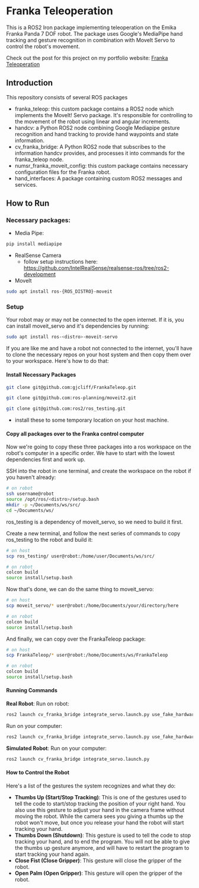 # Franka Teleoperation

This is a ROS2 Iron package implementing teleoperation on the Emika Franka Panda
7 DOF robot. The package uses Google's MediaPipe hand tracking and gesture
recognition in combination with MoveIt Servo to control the robot's movement.

Check out the post for this project on my portfolio website: [Franka
Teleoperation](https://graham-clifford.com/Robot-Arm-Teleoperation-Through-Computer-Vision-Hand-Tracking/)

## Introduction
This repository consists of several ROS packages
- franka_teleop: this custom package contains a ROS2 node which implements the
MoveIt! Servo package. It's responsible for controlling to the movement of the robot
using linear and angular increments.
- handcv: a Python ROS2 node combining Google Mediapipe gesture recognition and
hand tracking to provide hand waypoints and state information.
- cv_franka_bridge: A Python ROS2 node that subscribes to the information handcv
provides, and processes it into commands for the franka_teleop node.
- numsr_franka_moveit_config: this custom package contains necessary configuration
files for the Franka robot.
- hand_interfaces: A package containing custom ROS2 messages and services.

## How to Run
### Necessary packages:
* Media Pipe:
```sh
pip install mediapipe
```
* RealSense Camera
    * follow setup instructions here: https://github.com/IntelRealSense/realsense-ros/tree/ros2-development
* MoveIt
```sh
sudo apt install ros-{ROS_DISTRO}-moveit
```

### Setup
Your robot may or may not be connected to the open internet. If it is, you can install
moveit_servo and it's dependencies by running:
```sh
sudo apt install ros-<distro>-moveit-servo
```
If you are like me and have a robot not connected to the internet, you'll have to
clone the necessary repos on your host system and then copy them over to your
workspace. Here's how to do that:
#### Install Necessary Packages
```sh
git clone git@github.com:gjcliff/FrankaTeleop.git
```
```sh
git clone git@github.com:ros-planning/moveit2.git
```
```sh
git clone git@github.com:ros2/ros_testing.git
```
* install these to some temporary location on your host machine.

#### Copy all packages over to the Franka control computer
Now we're going to copy these three packages into a ros workspace on the robot's
computer in a specific order. We have to start with the lowest dependencies first
and work up.

SSH into the robot in one terminal, and create the workspace on the robot if you
haven't already:
```sh
# on robot
ssh username@robot
source /opt/ros/<distro>/setup.bash
mkdir -p ~/Documents/ws/src/
cd ~/Documents/ws/
```
ros_testing is a dependency of moveit_servo, so we need to build it first.

Create a new terminal, and follow the next series of commands to copy
ros_testing to the robot and build it:
```sh
# on host
scp ros_testing/ user@robot:/home/user/Documents/ws/src/
```
```sh
# on robot
colcon build
source install/setup.bash
```
Now that's done, we can do the same thing to moveit_servo:
```sh
# on host
scp moveit_servo/* user@robot:/home/Documents/your/directory/here
```
```sh
# on robot
colcon build
source install/setup.bash
```
And finally, we can copy over the FrankaTeleop package:
```sh
# on host
scp FrankaTeleop/* user@robot:/home/Documents/ws/FrankaTeleop
```
```sh
# on robot
colcon build
source install/setup.bash
```
#### Running Commands
**Real Robot**:
Run on robot:
```sh
ros2 launch cv_franka_bridge integrate_servo.launch.py use_fake_hardware:=false use_rviz:=false robot_ip:=panda0.robot use_realsense:=false run_franka_teleop:=true
```

Run on your computer:
```sh
ros2 launch cv_franka_bridge integrate_servo.launch.py use_fake_hardware:=false use_rviz:=true robot_ip:=panda0.robot use_realsense:=true run_franka_teleop:=false
```

**Simulated Robot**:
Run on your computer:
```sh
ros2 launch cv_franka_bridge integrate_servo.launch.py
```

#### How to Control the Robot
Here's a list of the gestures the system recognizes and what they do:
* **Thumbs Up (Start/Stop Tracking)**: This is one of the gestures used to tell the code to start/stop
tracking the position of your right hand. You also use this gesture to adjust
your hand in the camera frame without moving the robot. While the camera sees
you giving a thumbs up the robot won't move, but once you release your hand
the robot will start tracking your hand.
* **Thumbs Down (Shutdown)**: This gesture is used to tell the code to stop tracking your hand,
and to end the program. You will not be able to give the thumbs up gesture
anymore, and will have to restart the program to start tracking your hand again.
* **Close Fist (Close Gripper)**: This gesture will close the gripper of the robot.
* **Open Palm (Open Gripper)**: This gesture will open the gripper of the robot.
